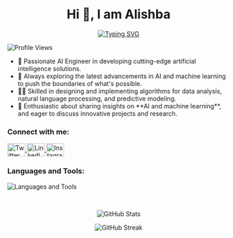  <h1 align="center">Hi 👋, I am Alishba</h1>

   <p align="center">
      <a href="https://github.com/alishbazafaraur/readme-typing-svg">
        <img
          src="https://readme-typing-svg.demolab.com/?lines=IInnovative%20AI%20Engineer%20with%20Cutting-Edge%20Skills;AI%20and%20Data%20Science%20Expert;1%2B%20Years%20of%20Hands-On%20Experience;Passionate%20About%20Continuous%20Learning!&font=Fira%20Code&center=true&width=600&height=60&color=%23ff7e5f&vCenter=true&pause=1000&size=22&gradientColors=%23ff7e5f,%23feb47b"
          alt="Typing SVG" />
      </a>
    </p>

   <p align="left">
      <img
        src="https://komarev.com/ghpvc/?username=jals413&label=Visitors&color=2de142&style=flat-square"
        alt="Profile Views" />
    </p>

   <ul>
      <li>
        🔭 Passionate AI Engineer in developing cutting-edge artificial
        intelligence solutions.
      </li>
      <li>
        🌱 Always exploring the latest advancements in AI and machine learning
        to push the boundaries of what's possible.
      </li>
      <li>
        👨‍💻 Skilled in designing and implementing algorithms for data analysis,
        natural language processing, and predictive modeling.
      </li>
      <li>
        💬 Enthusiastic about sharing insights on **AI and machine learning**,
        and eager to discuss innovative projects and research.
      </li>
    </ul>

   <h3 align="left">Connect with me:</h3>
    <p align="left">
      <a href="https://twitter.com/" target="_blank">
        <img
          align="center"
          src="https://raw.githubusercontent.com/rahuldkjain/github-profile-readme-generator/master/src/images/icons/Social/twitter.svg"
          alt="Twitter"
          height="30"
          width="40" />
      </a>
      <a
        href="https://www.linkedin.com/in/alishba-zafar-abbasi/"
        target="_blank">
        <img
          align="center"
          src="https://raw.githubusercontent.com/rahuldkjain/github-profile-readme-generator/master/src/images/icons/Social/linked-in-alt.svg"
          alt="LinkedIn"
          height="30"
          width="40" />
      </a>
      <a href="https://instagram.com/alishbazafarabbasi" target="_blank">
        <img
          align="center"
          src="https://raw.githubusercontent.com/rahuldkjain/github-profile-readme-generator/master/src/images/icons/Social/instagram.svg"
          alt="Instagram"
          height="30"
          width="40" />
      </a>
    </p>

   <h3 align="left">Languages and Tools:</h3>
    <p>
      <img
        align="center"
        src="https://skillicons.dev/icons?i=ai,anaconda,html,css,fastapi,flask,github,git,pycharm,py,pytorch,gitlab,latex,mongodb,opencv,sklearn,tensorflow,vscode"
        alt="Languages and Tools" />
    </p>
    <br />

   <p align="center">
      <img
        src="https://github-readme-stats-git-masterrstaa-rickstaa.vercel.app/api?username=alishbazafaraur&show_icons=true&theme=dark&locale=en"
        alt="GitHub Stats" />
    </p>

   <p align="center">
      <img
        src="https://github-readme-streak-stats.herokuapp.com/?user=alishbazafaraur&theme=dark"
        alt="GitHub Streak" />
    </p>

